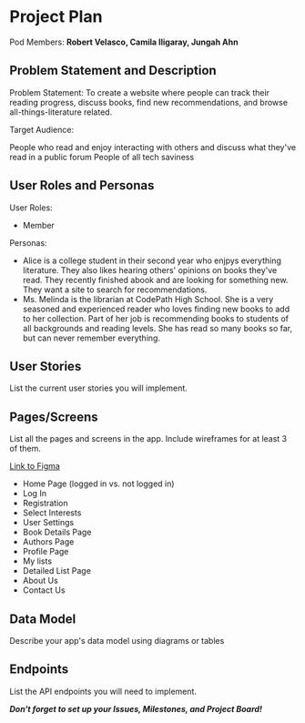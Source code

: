 # Project Plan

Pod Members: **Robert Velasco, Camila Iligaray, Jungah Ahn**

## Problem Statement and Description

Problem Statement: To create a website where people can track their reading progress, discuss books, find new recommendations, and browse all-things-literature related.

Target Audience:

People who read and enjoy interacting with others and discuss what they've read in a public forum
People of all tech saviness

## User Roles and Personas

User Roles: 
 - Member

Personas:
 - Alice is a college student in their second year who enjpys everything literature. They also likes hearing others' opinions on books they've read. They recently finished abook and are looking for something new. They want a site to search for recommendations.
 - Ms. Melinda is the librarian at CodePath High School. She is a very seasoned and experienced reader who loves finding new books to add to her collection. Part of her job is recommending books to students of all backgrounds and reading levels. She has read so many books so far, but can never remember everything.

## User Stories

List the current user stories you will implement.

## Pages/Screens

List all the pages and screens in the app. Include wireframes for at least 3 of them.

[Link to Figma](https://www.figma.com/file/CbccgIeL2pNO1SnZUb10Dp/Project-Indigo-Wireframe)

- Home Page (logged in vs. not logged in)
- Log In 
- Registration
- Select Interests
- User Settings
- Book Details Page
- Authors Page
- Profile Page
- My lists
- Detailed List Page
- About Us
- Contact Us


## Data Model

Describe your app's data model using diagrams or tables

## Endpoints

List the API endpoints you will need to implement.

***Don't forget to set up your Issues, Milestones, and Project Board!***
